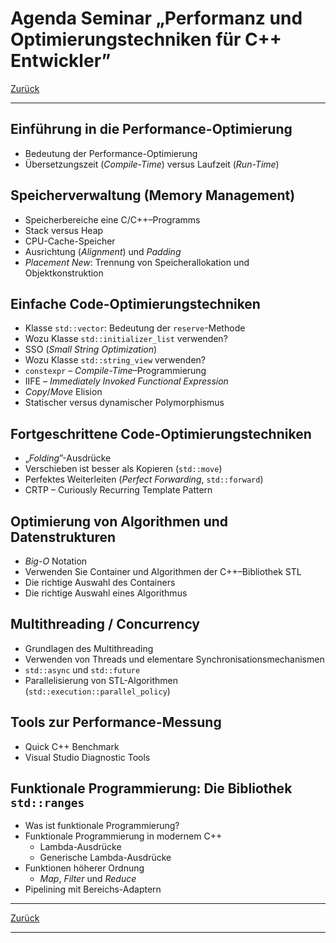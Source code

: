 # Agenda Seminar &bdquo;Performanz und Optimierungstechniken für C++ Entwickler&rdquo;

[Zurück](./Readme_Clean_Code.md)

---

## Einführung in die Performance-Optimierung

  * Bedeutung der Performance-Optimierung
  * Übersetzungszeit (*Compile-Time*) versus Laufzeit (*Run-Time*)


## Speicherverwaltung (Memory Management)

  * Speicherbereiche eine C/C++&ndash;Programms
  * Stack versus Heap
  * CPU-Cache-Speicher
  * Ausrichtung (*Alignment*) und *Padding* 
  * *Placement New*: Trennung von Speicherallokation und Objektkonstruktion


## Einfache Code-Optimierungstechniken

  * Klasse `std::vector`: Bedeutung der `reserve`-Methode
  * Wozu Klasse `std::initializer_list` verwenden?
  * SSO (*Small String Optimization*)
  * Wozu Klasse `std::string_view` verwenden?
  * `constexpr` &ndash; *Compile-Time*&ndash;Programmierung
  * IIFE &ndash; *Immediately Invoked Functional Expression*
  * *Copy*/*Move* Elision
  * Statischer versus dynamischer Polymorphismus


## Fortgeschrittene Code-Optimierungstechniken

  * &bdquo;*Folding*&rdquo;-Ausdrücke
  * Verschieben ist besser als Kopieren (`std::move`)
  * Perfektes Weiterleiten (*Perfect Forwarding*, `std::forward`)
  * CRTP &ndash; Curiously Recurring Template Pattern


## Optimierung von Algorithmen und Datenstrukturen

  * *Big-O* Notation
  * Verwenden Sie Container und Algorithmen der C++&ndash;Bibliothek STL
  * Die richtige Auswahl des Containers
  * Die richtige Auswahl eines Algorithmus


## Multithreading / Concurrency

  * Grundlagen des Multithreading
  * Verwenden von Threads und elementare Synchronisationsmechanismen
  * `std::async` und `std::future`
  * Parallelisierung von STL-Algorithmen (`std::execution::parallel_policy`)


## Tools zur Performance-Messung

  * Quick C++ Benchmark
  * Visual Studio Diagnostic Tools

 
## Funktionale Programmierung: Die Bibliothek `std::ranges`

  * Was ist funktionale Programmierung?
  * Funktionale Programmierung in modernem C++
    * Lambda-Ausdrücke
    * Generische Lambda-Ausdrücke
  * Funktionen höherer Ordnung
    * *Map*, *Filter* und *Reduce*
  * Pipelining mit Bereichs-Adaptern


---

[Zurück](./Readme_Clean_Code.md)

---
